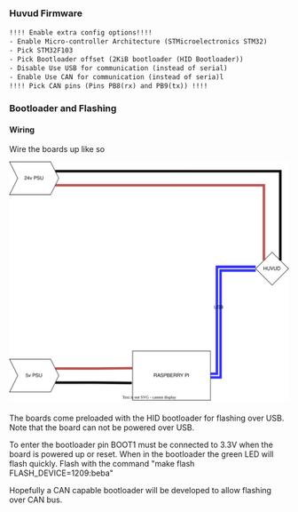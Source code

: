 ### Huvud Firmware

```
!!!! Enable extra config options!!!!
- Enable Micro-controller Architecture (STMicroelectronics STM32)
- Pick STM32F103
- Pick Bootloader offset (2KiB bootloader (HID Bootloader))
- Disable Use USB for communication (instead of serial)
- Enable Use CAN for communication (instead of seria)l
!!!! Pick CAN pins (Pins PB8(rx) and PB9(tx)) !!!!
```

### 

### Bootloader and Flashing

#### Wiring

Wire the boards up like so

![](images/huvud_flash_wiring.svg)



####

The boards come preloaded with the HID bootloader for flashing over USB. Note that the board can not be powered over USB.

To enter the bootloader pin BOOT1 must be connected to  3.3V when the board is powered up or reset. When in the bootloader the  green LED will flash quickly. Flash with the command "make flash  FLASH_DEVICE=1209:beba"

Hopefully a CAN capable bootloader will be developed to allow flashing over CAN bus.


